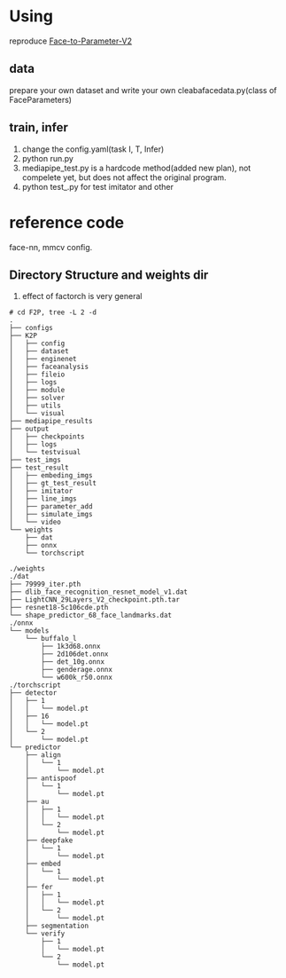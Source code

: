 # Using
reproduce [Face-to-Parameter-V2](https://github.com/FuxiCV/Face-to-Parameter-V2)
## data
prepare your own dataset and write your own cleabafacedata.py(class of FaceParameters)
## train, infer
1. change the config.yaml(task I, T, Infer)
2. python run.py
3. mediapipe_test.py is a hardcode method(added new plan), not compelete yet, but does not affect the original program.
4. python test_.py for test imitator and other
# reference code
face-nn, mmcv config. 

## Directory Structure and weights dir 
1. effect of factorch is very general
```
# cd F2P, tree -L 2 -d
.
├── configs
├── K2P
│   ├── config
│   ├── dataset
│   ├── enginenet
│   ├── faceanalysis
│   ├── fileio
│   ├── logs
│   ├── module
│   ├── solver
│   ├── utils
│   └── visual
├── mediapipe_results
├── output
│   ├── checkpoints
│   ├── logs
│   └── testvisual
├── test_imgs
├── test_result
│   ├── embeding_imgs
│   ├── gt_test_result
│   ├── imitator
│   ├── line_imgs
│   ├── parameter_add
│   ├── simulate_imgs
│   └── video
└── weights
    ├── dat
    ├── onnx
    └── torchscript
```

```
./weights
./dat
├── 79999_iter.pth
├── dlib_face_recognition_resnet_model_v1.dat
├── LightCNN_29Layers_V2_checkpoint.pth.tar
├── resnet18-5c106cde.pth
└── shape_predictor_68_face_landmarks.dat
./onnx
└── models
    └── buffalo_l
        ├── 1k3d68.onnx
        ├── 2d106det.onnx
        ├── det_10g.onnx
        ├── genderage.onnx
        └── w600k_r50.onnx
./torchscript
├── detector
│   ├── 1
│   │   └── model.pt
│   ├── 16
│   │   └── model.pt
│   └── 2
│       └── model.pt
└── predictor
    ├── align
    │   └── 1
    │       └── model.pt
    ├── antispoof
    │   └── 1
    │       └── model.pt
    ├── au
    │   ├── 1
    │   │   └── model.pt
    │   └── 2
    │       └── model.pt
    ├── deepfake
    │   └── 1
    │       └── model.pt
    ├── embed
    │   └── 1
    │       └── model.pt
    ├── fer
    │   ├── 1
    │   │   └── model.pt
    │   └── 2
    │       └── model.pt
    ├── segmentation
    └── verify
        ├── 1
        │   └── model.pt
        └── 2
            └── model.pt
```
